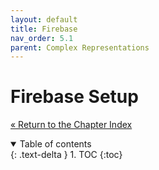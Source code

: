 ```yaml
---
layout: default
title: Firebase
nav_order: 5.1
parent: Complex Representations
---
```


# Firebase Setup

[&laquo; Return to the Chapter Index](index.md)

<details open markdown="block">
  <summary>
    Table of contents
  </summary>
  {: .text-delta }
1. TOC
{:toc}
</details>